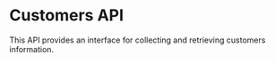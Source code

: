 # Customers API

This API provides an interface for collecting and retrieving customers information.
